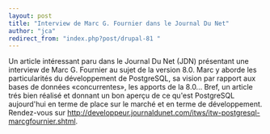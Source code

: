 ```yaml
---
layout: post
title: "Interview de Marc G. Fournier dans le Journal Du Net"
author: "jca"
redirect_from: "index.php?post/drupal-81 "
---
```





<!--more-->


<p>Un article intéressant paru dans le Journal Du Net (JDN) présentant une interview de Marc G. Fournier au sujet de la version 8.0. Marc y aborde les particularités du développement de PostgreSQL, sa vision par rapport aux bases de données «concurrentes», les apports de la 8.0... Bref, un article trés bien réalisé et donnant un bon aperçu de ce qu'est PostgreSQL aujourd'hui en terme de place sur le marché et en terme de développement. Rendez-vous sur <a href="http://developpeur.journaldunet.com/itws/itw-postgresql-marcgfournier.shtml">http://developpeur.journaldunet.com/itws/itw-postgresql-marcgfournier.shtml</a>.</p>
